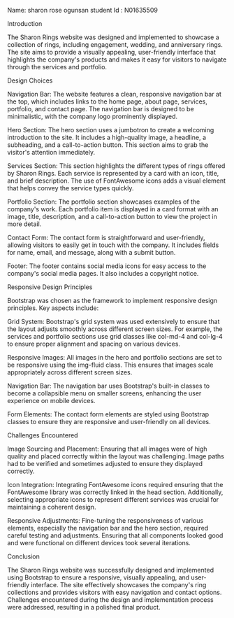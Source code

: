 Name: sharon rose ogunsan
student Id : N01635509

Introduction

The Sharon Rings website was designed and implemented to showcase a collection of rings, including engagement, wedding, and anniversary rings. The site aims to provide a visually appealing, user-friendly interface that highlights the company's products and makes it easy for visitors to navigate through the services and portfolio.

Design Choices

Navigation Bar: The website features a clean, responsive navigation bar at the top, which includes links to the home page, about page, services, portfolio, and contact page. The navigation bar is designed to be minimalistic, with the company logo prominently displayed.

Hero Section: The hero section uses a jumbotron to create a welcoming introduction to the site. It includes a high-quality image, a headline, a subheading, and a call-to-action button. This section aims to grab the visitor's attention immediately.

Services Section: This section highlights the different types of rings offered by Sharon Rings. Each service is represented by a card with an icon, title, and brief description. The use of FontAwesome icons adds a visual element that helps convey the service types quickly.

Portfolio Section: The portfolio section showcases examples of the company's work. Each portfolio item is displayed in a card format with an image, title, description, and a call-to-action button to view the project in more detail.

Contact Form: The contact form is straightforward and user-friendly, allowing visitors to easily get in touch with the company. It includes fields for name, email, and message, along with a submit button.

Footer: The footer contains social media icons for easy access to the company's social media pages. It also includes a copyright notice.

Responsive Design Principles

Bootstrap was chosen as the framework to implement responsive design principles. Key aspects include:

Grid System: Bootstrap's grid system was used extensively to ensure that the layout adjusts smoothly across different screen sizes. For example, the services and portfolio sections use grid classes like col-md-4 and col-lg-4 to ensure proper alignment and spacing on various devices.

Responsive Images: All images in the hero and portfolio sections are set to be responsive using the img-fluid class. This ensures that images scale appropriately across different screen sizes.

Navigation Bar: The navigation bar uses Bootstrap's built-in classes to become a collapsible menu on smaller screens, enhancing the user experience on mobile devices.

Form Elements: The contact form elements are styled using Bootstrap classes to ensure they are responsive and user-friendly on all devices.

Challenges Encountered

Image Sourcing and Placement: Ensuring that all images were of high quality and placed correctly within the layout was challenging. Image paths had to be verified and sometimes adjusted to ensure they displayed correctly.

Icon Integration: Integrating FontAwesome icons required ensuring that the FontAwesome library was correctly linked in the head section. Additionally, selecting appropriate icons to represent different services was crucial for maintaining a coherent design.

Responsive Adjustments: Fine-tuning the responsiveness of various elements, especially the navigation bar and the hero section, required careful testing and adjustments. Ensuring that all components looked good and were functional on different devices took several iterations.

Conclusion

The Sharon Rings website was successfully designed and implemented using Bootstrap to ensure a responsive, visually appealing, and user-friendly interface. The site effectively showcases the company's ring collections and provides visitors with easy navigation and contact options. Challenges encountered during the design and implementation process were addressed, resulting in a polished final product.
